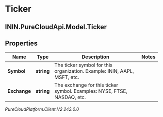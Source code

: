 # Ticker

## ININ.PureCloudApi.Model.Ticker

## Properties

|Name | Type | Description | Notes|
|------------ | ------------- | ------------- | -------------|
| **Symbol** | **string** | The ticker symbol for this organization. Example: ININ, AAPL, MSFT, etc. | |
| **Exchange** | **string** | The exchange for this ticker symbol. Examples: NYSE, FTSE, NASDAQ, etc. | |



_PureCloudPlatform.Client.V2 242.0.0_
